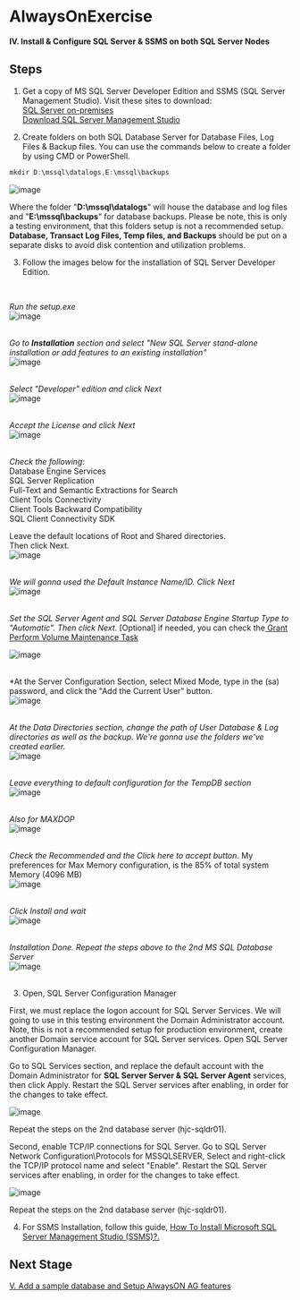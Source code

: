 # AlwaysOnExercise

**IV. Install & Configure SQL Server & SSMS on both SQL Server Nodes**
<br/>

**Steps**
------------------------------------------------------------------------------------------------------------------------------------
1. Get a copy of MS SQL Server Developer Edition and SSMS (SQL Server Management Studio). Visit these sites to download: <br/>
[SQL Server on-premises](https://www.microsoft.com/en-us/sql-server/sql-server-downloads) <br/>
[Download SQL Server Management Studio](https://docs.microsoft.com/en-us/sql/ssms/download-sql-server-management-studio-ssms?view=sql-server-ver16) <br/>

2. Create folders on both SQL Database Server for  Database Files, Log Files & Backup files. You can use the commands below to create a folder by using CMD or PowerShell.

```PowerShell
mkdir D:\mssql\datalogs,E:\mssql\backups
```
![image](https://user-images.githubusercontent.com/95063830/187057514-d7dbe9d6-5ded-4d35-80cb-606cb3e11b75.png)

Where the folder "**D:\mssql\datalogs**" will house the database and log files and "**E:\mssql\backups**" for database backups. Please be note, this is only a testing environment, that this folders setup is not a recommended setup. **Database, Transact Log Files, Temp files, and Backups** should be put on a separate disks to avoid disk contention and utilization problems.

3. Follow the images below for the installation of SQL Server Developer Edition.
 <br/>
 
*Run the setup.exe* <br/>
![image](https://user-images.githubusercontent.com/95063830/172394933-9071b8ed-8ffe-40da-9cc0-5a026dada8bf.png)
 <br/>
 <br/>
  
*Go to **Installation** section and select "New SQL Server stand-alone installation or add features to an existing installation"* <br/>
![image](https://user-images.githubusercontent.com/95063830/172395964-48a96a86-3783-4f67-a9f8-ea736be40439.png)
 <br/>
 <br/>
  
 *Select "Developer" edition and click Next*  <br/>
![image](https://user-images.githubusercontent.com/95063830/172396083-4cdbc1e0-28ef-4253-a47d-2524e8c76ac3.png)
 <br/>
 <br/>
  
  *Accept the License and click Next*  <br/>
![image](https://user-images.githubusercontent.com/95063830/172396194-9506e14e-e607-40f3-996c-4193917aaa5b.png)
 <br/>
 <br/>
  
  *Check the following:*  <br/>
  Database Engine Services  <br/>
  SQL Server Replication  <br/>
  Full-Text and Semantic Extractions for Search  <br/>
  Client Tools Connectivity  <br/>
  Client Tools Backward Compatibility  <br/>
  SQL Client Connectivity SDK  <br/>
  
  Leave the default locations of Root and Shared directories.  <br/>
  Then click Next.  <br/>
 ![image](https://user-images.githubusercontent.com/95063830/172397569-6ca8f9e6-6942-4786-8ee4-3e09831f7436.png)
 <br/>
 <br/>
  
  *We will gonna used the Default Instance Name/ID. Click Next*  <br/>
  ![image](https://user-images.githubusercontent.com/95063830/172397974-5a22481e-cb90-498d-806f-9fe5e344d1d2.png)
 <br/>
 <br/>
  
  *Set the SQL Server Agent and SQL Server Database Engine Startup Type to "Automatic". Then click Next*. [Optional] if needed, you can check the[ Grant Perform Volume Maintenance Task](https://docs.microsoft.com/en-us/sql/relational-databases/databases/database-instant-file-initialization?redirectedfrom=MSDN&view=sql-server-ver16)  <br/>
  
  ![image](https://user-images.githubusercontent.com/95063830/172398434-b5b6b7c4-208a-4a28-a4f3-9c586434de80.png)
 <br/>
 <br/>
  
  *At the Server Configuration Section, select Mixed Mode, type in the (sa) password, and click the "Add the Current User" button.  <br/>
  ![image](https://user-images.githubusercontent.com/95063830/172398836-97bbdaa0-d22b-4203-aefb-16b1960a4f2d.png)
 <br/>
 <br/>
  
  *At the Data Directories section, change the path of User Database & Log directories as well as the backup. We're gonna use the folders we've created earlier.* <br/>
 ![image](https://user-images.githubusercontent.com/95063830/187057669-49789a76-7f50-4cc0-8d72-7d4aad88a23b.png)
 <br/>
 <br/>
  
  *Leave everything to default configuration for the TempDB section*  <br/>
  ![image](https://user-images.githubusercontent.com/95063830/172399670-a45db223-082f-4f30-b464-06fd50f90f36.png)
 <br/>
 <br/>
  
  *Also for MAXDOP*  <br/>
  ![image](https://user-images.githubusercontent.com/95063830/172399892-27655df1-b854-4de3-bdd4-1a520e523caf.png)
 <br/>
 <br/>
  
  *Check the Recommended and the Click here to accept button*. My preferences for Max Memory configuration, is the 85% of total system Memory (4096 MB) <br/>
![image](https://user-images.githubusercontent.com/95063830/187057989-6a79e134-43e9-4ee2-aeff-4307cd8abedb.png)
 <br/>
 <br/>
  
  *Click Install and wait*  <br/>
  ![image](https://user-images.githubusercontent.com/95063830/172400182-971c35ad-c12a-427b-8fca-71136b7dd8dc.png)
 <br/>
 <br/>
  
  *Installation Done. Repeat the steps above to the 2nd MS SQL Database Server*  <br/>
  ![image](https://user-images.githubusercontent.com/95063830/172401531-f8e3fa56-20e2-44f9-9700-572f857c8672.png)
 <br/>
 <br/>
  
3. Open, SQL Server Configuration Manager

First, we must replace the logon account for SQL Server Services. We will going to use in this testing environment the Domain Administrator account. Note, this is not a recommended setup for production environment, create another Domain service account for SQL Server services. Open SQL Server Configuration Manager. 

Go to SQL Services section, and replace the default account with the Domain Administrator for **SQL Server Server & SQL Server Agent** services, then click Apply. Restart the SQL Server services after enabling, in order for the changes to take effect.

![image](https://user-images.githubusercontent.com/95063830/187067120-1af291db-50ad-4f43-b166-bb9da2376f43.png)

Repeat the steps on the 2nd database server (hjc-sqldr01).

Second, enable TCP/IP connections for SQL Server. Go to SQL Server Network Configuration\Protocols for MSSQLSERVER, Select and right-click the TCP/IP protocol name and select "Enable". Restart the SQL Server services after enabling, in order for the changes to take effect.

![image](https://user-images.githubusercontent.com/95063830/187067154-b1c387ca-7783-4e0d-8c06-7435e5556115.png)

Repeat the steps on the 2nd database server (hjc-sqldr01).

4. For SSMS Installation, follow this guide, [How To Install Microsoft SQL Server Management Studio (SSMS)?.](https://www.c-sharpcorner.com/article/how-to-install-microsoft-sql-server-management-studio-ssms/)

  
  **Next Stage**
------------------------------------------------------------------------------------------------------------------------------------

[V. Add a sample database and Setup AlwaysON AG features](https://github.com/fortehub/AlwaysOnPractice/blob/53ca40141376f0776d22c860de07eb40fe24b310/V.%20Add%20a%20sample%20database%20and%20Setup%20AlwaysON%20AG%20features.md)

 
  
  
  

  
  
  



